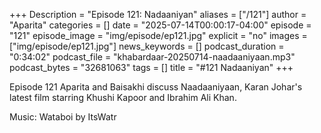+++
Description = "Episode 121: Nadaaniyan"
aliases = ["/121"]
author = "Aparita"
categories = []
date = "2025-07-14T00:00:17-04:00"
episode = "121"
episode_image = "img/episode/ep121.jpg"
explicit = "no"
images = ["img/episode/ep121.jpg"]
news_keywords = []
podcast_duration = "0:34:02"
podcast_file = "khabardaar-20250714-naadaaniyaan.mp3"
podcast_bytes = "32681063"
tags = []
title = "#121 Nadaaniyan"
+++

Episode 121 Aparita and Baisakhi discuss Naadaaniyaan, Karan Johar's latest film starring Khushi Kapoor and Ibrahim Ali Khan. 

Music: Wataboi by ItsWatr
